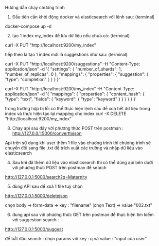 Hướng dẫn chạy chương trình

1. Đầu tiên cần khởi động docker và elasticsearch với lệnh sau: (terminal)

docker-compose up -d 

2. tạo 1 index my_index để lưu dữ liệu nếu chưa có: (terminal)

curl -X PUT "http://localhost:9200/my_index"

tiếp theo là tạo 1 index mới là suggestions như sau: (terminal)

curl -X PUT "http://localhost:9200/suggestions" -H "Content-Type: application/json" -d '{
  "settings": {
    "number_of_shards": 1,
    "number_of_replicas": 0
  },
  "mappings": {
    "properties": {
      "suggestion": {
        "type": "completion"
      }
    }
  }
}'

curl -X PUT "http://localhost:9200/my_index" -H "Content-Type: application/json" -d '{
    "mappings": {
        "properties": {
            "content_hash": {
                "type": "text",
                "fields": {
                    "keyword": {
                        "type": "keyword"
                    }
                }
            }
        }
    }
}'

trong trường hợp bị lỗi có thể thực hiện lệnh sau để xoá hết dữ liệu trong index và thực hiện tạo lại mapping cho index
curl -X DELETE "http://localhost:9200/my_index"


3. Chạy api sau đây với phương thức POST trên postman :  http://127.0.0.1:5000/converttojson

 Api trên sử dụng khi user thêm 1 file vào chương trình thì chương trình 
sẽ chuyển đổi sang file .txt để trích xuất các trường và nhập dữ liệu vào elasticsearch

4. Sau khi đã thêm dữ liệu vào elasticsearch thì có thể dùng api bên dưới với phương thức POST trên postman để search 

http://127.0.0.1:5000/search?q=Maternity



5. dùng API sau để xoá 1 file tuỳ chọn

http://127.0.0.1:5000/deletejson

chọn body -> form-data -> key : "filename" (chọn Text) -> value "002.txt" 


6. dung api sau với phương thức GET trên postman để thực hiện tìm kiếm với suggestion search :

http://127.0.0.1:5000/suggest

để bắt đầu search : chọn params với key : q và value : "input của user"
